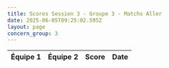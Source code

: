 ```yaml
---
title: Scores Session 3 - Groupe 3 - Matchs Aller
date: 2025-06-05T09:25:02.595Z
layout: page
concern_group: 3
---
```




| Équipe 1 | Équipe 2 | Score | Date |
|----------|----------|-------|------|


